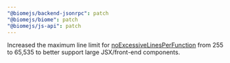 ```yaml
---
"@biomejs/backend-jsonrpc": patch
"@biomejs/biome": patch
"@biomejs/js-api": patch
---
```


Increased the maximum line limit for [noExcessiveLinesPerFunction](https://biomejs.dev/linter/rules/no-excessive-lines-per-function/) from 255 to 65,535 to better support large JSX/front-end components.
